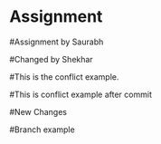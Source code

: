 # Assignment

#Assignment by Saurabh

#Changed by Shekhar

#This is the conflict example.

#This is conflict example after commit

#New Changes

#Branch example


